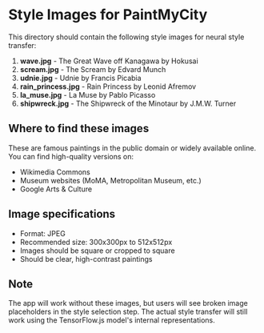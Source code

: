# Style Images for PaintMyCity

This directory should contain the following style images for neural style transfer:

1. **wave.jpg** - The Great Wave off Kanagawa by Hokusai
2. **scream.jpg** - The Scream by Edvard Munch
3. **udnie.jpg** - Udnie by Francis Picabia
4. **rain_princess.jpg** - Rain Princess by Leonid Afremov
5. **la_muse.jpg** - La Muse by Pablo Picasso
6. **shipwreck.jpg** - The Shipwreck of the Minotaur by J.M.W. Turner

## Where to find these images

These are famous paintings in the public domain or widely available online. You can find high-quality versions on:
- Wikimedia Commons
- Museum websites (MoMA, Metropolitan Museum, etc.)
- Google Arts & Culture

## Image specifications

- Format: JPEG
- Recommended size: 300x300px to 512x512px
- Images should be square or cropped to square
- Should be clear, high-contrast paintings

## Note

The app will work without these images, but users will see broken image placeholders in the style selection step. The actual style transfer will still work using the TensorFlow.js model's internal representations.
